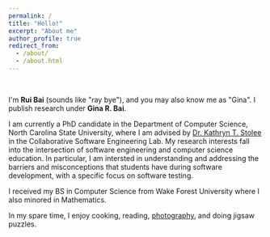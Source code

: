 ```yaml
---
permalink: /
title: "Hello!"
excerpt: "About me"
author_profile: true
redirect_from: 
  - /about/
  - /about.html
---
```


<br/>

I'm <b>Rui Bai</b> (sounds like "ray bye"), and you may also know me as "Gina". I publish research under <b>Gina R. Bai</b>. 

I am currently a PhD candidate in the Department of Computer Science, North Carolina State University, where I am advised by <a href="https://kstolee.github.io" target="_blank">Dr. Kathryn T. Stolee</a> in the Collaborative Software Engineering Lab. My research interests fall into the intersection of software engineering and computer science education. In particular, I am intersted in understanding and addressing the barriers and misconceptions that students have during software development, with a specific focus on software testing.

I received my BS in Computer Science from Wake Forest University where I also minored in Mathematics.

In my spare time, I enjoy cooking, reading, <a href="https://www.instagram.com/ginabai_r/" target="_blank">photography</a>, and doing jigsaw puzzles.